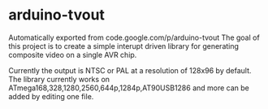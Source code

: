 # arduino-tvout
Automatically exported from code.google.com/p/arduino-tvout
The goal of this project is to create a simple interupt driven library for generating composite video on a single AVR chip.

Currently the output is NTSC or PAL at a resolution of 128x96 by default. The library currently works on ATmega168,328,1280,2560,644p,1284p,AT90USB1286 and more can be added by editing one file.
